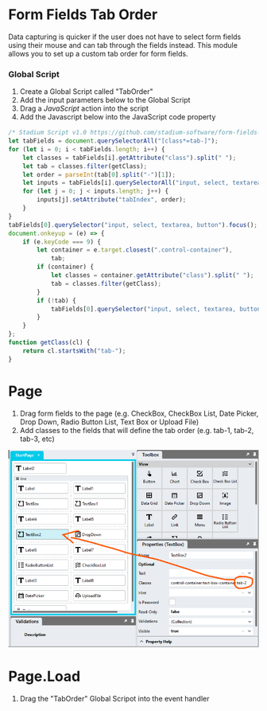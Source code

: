 # Form Fields Tab Order

Data capturing is quicker if the user does not have to select form fields using their mouse and can tab through the fields instead. This module allows you to set up a custom tab order for form fields. 

### Global Script
1. Create a Global Script called "TabOrder"
2. Add the input parameters below to the Global Script
3. Drag a *JavaScript* action into the script
4. Add the Javascript below into the JavaScript code property
```javascript
/* Stadium Script v1.0 https://github.com/stadium-software/form-fields-tab-order */
let tabFields = document.querySelectorAll("[class*=tab-]");
for (let i = 0; i < tabFields.length; i++) {
    let classes = tabFields[i].getAttribute("class").split(" ");
    let tab = classes.filter(getClass);
    let order = parseInt(tab[0].split("-")[1]);
    let inputs = tabFields[i].querySelectorAll("input, select, textarea, button:not(.datepicker-btn)");
    for (let j = 0; j < inputs.length; j++) {
        inputs[j].setAttribute("tabIndex", order);
    }
}
tabFields[0].querySelector("input, select, textarea, button").focus();
document.onkeyup = (e) => {
    if (e.keyCode === 9) {
        let container = e.target.closest(".control-container"),
            tab;
        if (container) {
            let classes = container.getAttribute("class").split(" ");
            tab = classes.filter(getClass);
        }
        if (!tab) {
            tabFields[0].querySelector("input, select, textarea, button:not(.datepicker-btn)").focus();
        }
    }
};
function getClass(cl) {
    return cl.startsWith("tab-");
}
```

# Page
1. Drag form fields to the page (e.g. CheckBox, CheckBox List, Date Picker, Drop Down, Radio Button List, Text Box or Upload File)
2. Add classes to the fields that will define the tab order (e.g. tab-1, tab-2, tab-3, etc)

![](images/tab-order-class.png)

# Page.Load
1. Drag the "TabOrder" Global Scripot into the event handler